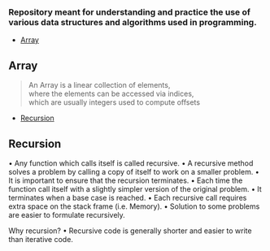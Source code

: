 
### Repository meant for understanding and practice the use of various data structures and algorithms used in programming.

- [Array](#array)

## Array
> An Array is a linear collection of elements,  
where the elements can be accessed via indices,  
which are usually integers used to compute offsets



- [Recursion](#recursion)

## Recursion
• Any function which calls itself is called recursive.
• A recursive method solves a problem by calling a copy of itself to work on a smaller problem.
• It is important to ensure that the recursion terminates.
• Each time the function call itself with a slightly simpler version of the original problem.
• It terminates when a base case is reached.
• Each recursive call requires extra space on the stack frame (i.e. Memory).
• Solution to some problems are easier to formulate recursively.

Why recursion?
• Recursive code is generally shorter and easier to write than iterative code.




